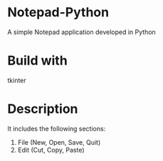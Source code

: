 # Notepad-Python
A simple Notepad application developed in Python
# Build with
tkinter
# Description
It includes the following sections:
1. File (New, Open, Save, Quit)
2. Edit (Cut, Copy, Paste)
